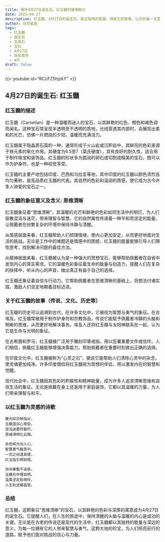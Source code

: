 ```yaml
---
title: 揭开4月27日诞生石，红玉髓的璀璨魅力
date: 2025-04-27
description: 红玉髓，4月27日的诞生石，象征独特的能量。探索它的故事，让您的每一天更有意义。
author: 日月星辰
tags:
  - 红玉髓
  - 诞生石
  - 生辰石
  - 宝石
  - 4月27日
  - 珠宝首饰
  - 4月
draft: false
---
```


{{< youtube id="RCcFZ5hjzkY" >}}

## 4月27日的诞生石: 红玉髓

### 红玉髓的描述

红玉髓（Carnelian）是一种温暖而迷人的宝石，以其鲜艳的红色、橙色和褐色调而闻名。这种宝石常呈现半透明至不透明的质地，光线穿透其内部时，会展现出柔和的光芒，仿佛一片燃烧的夕阳，温暖而充满活力。

红玉髓属于隐晶质石英的一种，通常形成于火山岩或沉积岩中，其鲜亮的色彩来源于铁元素的氧化作用。其硬度为6.5至7（莫氏硬度），具有良好的耐久性，适合用于制作珠宝和装饰品。红玉髓的形状多为圆润的卵石或切割成精美的宝石，既可以作为护身符，也是一种视觉享受。

红玉髓的主要产地包括印度、巴西和乌拉圭等地，其中印度的红玉髓以颜色浓烈且均匀著称，是高品质红玉髓的代表。其自然的色彩和温润的质感，使它成为古今许多人钟爱的宝石之一。

### 红玉髓的象征意义及含义: 思维清晰

红玉髓象征着“思维清晰”，其温暖的光芒和鲜艳的色彩如同生活中的明灯，为人们驱散混沌与迷茫，带来理智与智慧。它的自然属性传递着一种平和而坚定的能量，让佩戴者在纷繁复杂的环境中保持冷静与清醒。

从情感层面来看，红玉髓帮助人们梳理情绪，使内心更加安定，从而更好地面对生活的挑战。无论是工作中的难题还是情感中的困惑，红玉髓的能量能够引导人们理性思考，找到解决问题的最佳方法。

从精神层面来看，红玉髓被认为是一种强大的冥想宝石，能够帮助佩戴者在自省中发现内心的真实需求。它的温暖色彩象征着生命的能量与创造力，提醒人们在复杂的抉择中，听从内心的声音，做出真正有益于自己的选择。

红玉髓还象征着自信与行动力。它帮助佩戴者在思维清晰的基础上，将想法付诸实践，激励人们坚定地朝着目标迈进。

### 关于红玉髓的故事（传说、文化、历史等）

红玉髓的历史可以追溯到古代，在许多文化中，它被视为智慧与勇气的象征。在古埃及，红玉髓常被用于制作护身符和宗教饰品，传说它能赋予佩戴者冷静的头脑和明晰的思维，从而更好地解决事务。埃及人还将红玉髓与太阳神联系在一起，认为它是生命与光明的象征。

在古希腊和罗马，红玉髓被广泛用于雕刻印章戒指，用以签署重要文件或信件。人们相信，佩戴红玉髓能够增强决策能力，帮助佩戴者在重要时刻做出正确的选择。

在印度文化中，红玉髓被称为“心灵之石”，据说它能帮助人们清除心灵中的杂念，使灵魂更加纯净。许多印度僧侣将红玉髓视为冥想的伴侣，用以激发内在的智慧和觉醒。

现代社会中，红玉髓因其色彩的积极性和精神能量，成为许多人追求清晰思维和自信生活的象征。无论是佩戴在身上还是用于家庭装饰，它都以其温暖的力量，为人们带来理智与和平。

### 以红玉髓为灵感的诗歌

```
暖光如日映指尖，  
玉髓温润心常安。  
混沌迷雾终散尽，  
思绪清明化云烟。  

血色辉光动人心，  
智慧勇气融其中。  
一念之间道真理，  
红玉指引明前程。  

世间事繁不迷惑，  
玉髓光中理自明。  
温柔坚定皆相伴，  
人生轨迹耀晶莹。  
```

### 总结

红玉髓，这颗象征“思维清晰”的宝石，以其鲜艳的色彩与深厚的寓意成为4月27日的诞生石。它提醒人们，在人生的旅途中，保持清醒的头脑与温暖的内心是成功的关键。无论是在古老的传说还是现代的生活中，红玉髓都以其独特的能量与深远的意义，为每一位拥有它的人带来智慧与勇气。这颗大地的珍宝，为人们照亮前行的道路，赋予他们面对挑战的信心与力量。
